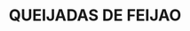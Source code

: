 ---
auteur: Auré
categories:
- Gateau
check: Non
checkAlwaysOk: true
cuisson: Oui
description: Gâteau portugais, légèrement moins connu que les légendaires Pastéis
  de nata
draft: false
img: https://1.bp.blogspot.com/-3MQYZUXTse8/UEOWFoFU28I/AAAAAAAABkQ/VIij9QCy2sU/s1600/Queijadas+de+Feija%CC%83o.jpg
ingredients:
  autres:
  - quantite: 950
    title: Eau
    unit: grammes
  - quantite: 2.4
    title: Pate feuilletée
    unit: Kg
  epices:
  - quantite: 5
    title: Canelle
    unit: c. à café
  legumes:
  - quantite: 4
    title: Citron non traité
    unit: unité
  lof:
  - quantite: 27
    title: Oeuf
    unit: unité
  sec:
  - quantite: 1
    title: Haricots blancs en conserve
    unit: Kg
  sucres:
  - commentaire: pour saupoudrer
    quantite: 100
    title: Sucre glace
    unit: grammes
  - quantite: 2
    title: Sucre en poudre
    unit: Kg
layout: recettes
materiel:
- Moule à muffin
plate: 100
prepAlt:
- recetteAlt: queijadas-de-feijao-vegan-et-sans-gluten_o0dav1ps
preparation: "Dans une casserole faire un sirop avec le sucre et l’eau. Mélanger et\
  \ laisser cuire pendant 15 minutes. Dans un blender, mettre les haricots bien rincés\
  \ et le sirop de sucre. Mixer le tout et laisser refroidir. \n\nSéparer la pâte\
  \ feuilletée en 4, saupoudrer le plan de travail avec de la farine et étirer les\
  \ pâtes. Rouler ensuite la pâte feuilletée sur elle-même pour faire un rouleau.\
  \ Faire des tronçons de 2 cm d’épaisseur. Placez chaque tranche dans le moule en\
  \ silicone. Bien appuyer avec le pouce de manière à étirer la pâte vers le haut\
  \ du moule. \n\nDans le sirop froid, ajouter le zeste de citron, la cannelle, les\
  \ œufs. Mixer le tout dans le blender. \n\nRemplir les moules avec la crème obtenue.\
  \ \n\nPréchauffer le four à 170° C et cuire environ 35 minutes. S'assurer que les\
  \ gâteaux soient bien cuits en les piquant avec un cure-dent. \n\nLorsque les gâteaux\
  \ sont cuits, les retirer, démouler et saupoudrer de sucre glace."
preparation24h: ''
publishDate: 2024-05-23 00:01:00+00:00
region: Portugal
temperature: Froid
title: QUEIJADAS DE FEIJAO
titleslug: queijadas-de-feijao_nwaputnv
type: dessert
uuid: nwaputnv
---